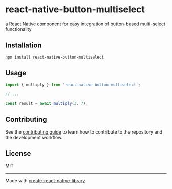 # react-native-button-multiselect

a React Native component for easy integration of button-based multi-select functionality

## Installation

```sh
npm install react-native-button-multiselect
```

## Usage

```js
import { multiply } from 'react-native-button-multiselect';

// ...

const result = await multiply(3, 7);
```

## Contributing

See the [contributing guide](CONTRIBUTING.md) to learn how to contribute to the repository and the development workflow.

## License

MIT

---

Made with [create-react-native-library](https://github.com/callstack/react-native-builder-bob)
